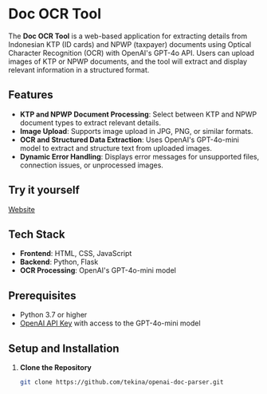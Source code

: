 # Doc OCR Tool

The **Doc OCR Tool** is a web-based application for extracting details from Indonesian KTP (ID cards) and NPWP (taxpayer) documents using Optical Character Recognition (OCR) with OpenAI's GPT-4o API. Users can upload images of KTP or NPWP documents, and the tool will extract and display relevant information in a structured format.

## Features

- **KTP and NPWP Document Processing**: Select between KTP and NPWP document types to extract relevant details.
- **Image Upload**: Supports image upload in JPG, PNG, or similar formats.
- **OCR and Structured Data Extraction**: Uses OpenAI's GPT-4o-mini model to extract and structure text from uploaded images.
- **Dynamic Error Handling**: Displays error messages for unsupported files, connection issues, or unprocessed images.

## Try it yourself
[Website](https://openai-doc-parser.onrender.com/)

## Tech Stack

- **Frontend**: HTML, CSS, JavaScript
- **Backend**: Python, Flask
- **OCR Processing**: OpenAI's GPT-4o-mini model

## Prerequisites

- Python 3.7 or higher
- [OpenAI API Key](https://platform.openai.com/signup) with access to the GPT-4o-mini model

## Setup and Installation

1. **Clone the Repository**
   ```bash
   git clone https://github.com/tekina/openai-doc-parser.git
